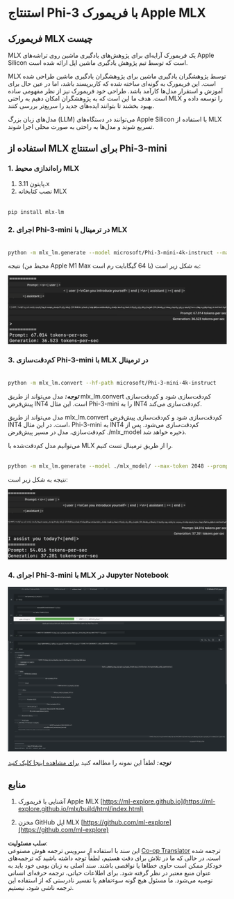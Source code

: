 <!--
CO_OP_TRANSLATOR_METADATA:
{
  "original_hash": "dcb656f3d206fc4968e236deec5d4384",
  "translation_date": "2025-07-17T10:03:52+00:00",
  "source_file": "md/03.FineTuning/03.Inference/MLX_Inference.md",
  "language_code": "fa"
}
-->
# **استنتاج Phi-3 با فریمورک Apple MLX**

## **فریمورک MLX چیست**

MLX یک فریمورک آرایه‌ای برای پژوهش‌های یادگیری ماشین روی تراشه‌های Apple Silicon است که توسط تیم پژوهش یادگیری ماشین اپل ارائه شده است.

MLX توسط پژوهشگران یادگیری ماشین برای پژوهشگران یادگیری ماشین طراحی شده است. این فریمورک به گونه‌ای ساخته شده که کاربرپسند باشد، اما در عین حال برای آموزش و استقرار مدل‌ها کارآمد باشد. طراحی خود فریمورک نیز از نظر مفهومی ساده است. هدف ما این است که به پژوهشگران امکان دهیم به راحتی MLX را توسعه داده و بهبود بخشند تا بتوانند ایده‌های جدید را سریع‌تر بررسی کنند.

مدل‌های زبان بزرگ (LLM) می‌توانند در دستگاه‌های Apple Silicon با استفاده از MLX تسریع شوند و مدل‌ها به راحتی به صورت محلی اجرا شوند.

## **استفاده از MLX برای استنتاج Phi-3-mini**

### **1. راه‌اندازی محیط MLX**

1. پایتون 3.11.x  
2. نصب کتابخانه MLX

```bash

pip install mlx-lm

```

### **2. اجرای Phi-3-mini در ترمینال با MLX**

```bash

python -m mlx_lm.generate --model microsoft/Phi-3-mini-4k-instruct --max-token 2048 --prompt  "<|user|>\nCan you introduce yourself<|end|>\n<|assistant|>"

```

نتیجه (محیط من Apple M1 Max با 64 گیگابایت رم است) به شکل زیر است:

![Terminal](../../../../../translated_images/01.5cf57df8f7407cf9281c0237f4e69c3728b8817253aad0835d14108b07c83c88.fa.png)

### **3. کم‌دقت‌سازی Phi-3-mini با MLX در ترمینال**

```bash

python -m mlx_lm.convert --hf-path microsoft/Phi-3-mini-4k-instruct

```

***توجه:*** مدل می‌تواند از طریق mlx_lm.convert کم‌دقت‌سازی شود و کم‌دقت‌سازی پیش‌فرض INT4 است. این مثال Phi-3-mini را به INT4 کم‌دقت‌سازی می‌کند.

مدل می‌تواند از طریق mlx_lm.convert کم‌دقت‌سازی شود و کم‌دقت‌سازی پیش‌فرض INT4 است. در این مثال، Phi-3-mini به INT4 کم‌دقت‌سازی می‌شود. پس از کم‌دقت‌سازی، مدل در مسیر پیش‌فرض ./mlx_model ذخیره خواهد شد.

می‌توانیم مدل کم‌دقت‌شده با MLX را از طریق ترمینال تست کنیم.

```bash

python -m mlx_lm.generate --model ./mlx_model/ --max-token 2048 --prompt  "<|user|>\nCan you introduce yourself<|end|>\n<|assistant|>"

```

نتیجه به شکل زیر است:

![INT4](../../../../../translated_images/02.7b188681a8eadbc111aba8d8006e4b3671788947a99a46329261e169dd2ec29f.fa.png)

### **4. اجرای Phi-3-mini با MLX در Jupyter Notebook**

![Notebook](../../../../../translated_images/03.b9705a3a5aaa89f9eb0ca04c1a4565dfe4a5e8cc68604227d2eab149fef1d3c7.fa.png)

***توجه:*** لطفاً این نمونه را مطالعه کنید [برای مشاهده اینجا کلیک کنید](../../../../../code/03.Inference/MLX/MLX_DEMO.ipynb)

## **منابع**

1. آشنایی با فریمورک Apple MLX [https://ml-explore.github.io](https://ml-explore.github.io/mlx/build/html/index.html)

2. مخزن GitHub اپل MLX [https://github.com/ml-explore](https://github.com/ml-explore)

**سلب مسئولیت**:  
این سند با استفاده از سرویس ترجمه هوش مصنوعی [Co-op Translator](https://github.com/Azure/co-op-translator) ترجمه شده است. در حالی که ما در تلاش برای دقت هستیم، لطفاً توجه داشته باشید که ترجمه‌های خودکار ممکن است حاوی خطاها یا نواقصی باشند. سند اصلی به زبان بومی خود باید به عنوان منبع معتبر در نظر گرفته شود. برای اطلاعات حیاتی، ترجمه حرفه‌ای انسانی توصیه می‌شود. ما مسئول هیچ گونه سوءتفاهم یا تفسیر نادرستی که از استفاده این ترجمه ناشی شود، نیستیم.